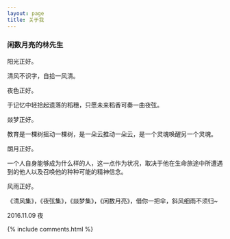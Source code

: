 ```yaml
---
layout: page
title: 关于我 
---
```


<h3> 闲数月亮的林先生 </h3>
<p>
阳光正好。
<p>
清风不识字，自拾一风清。
<p><p>
夜色正好。
<p>
于记忆中轻拾起遗落的稻穗，只愿未来稻香可奏一曲夜弦。
<p><p>
燚梦正好。
<p>
教育是一棵树摇动一棵树，是一朵云推动一朵云，是一个灵魂唤醒另一个灵魂。
<p><p>
朗月正好。
<p>
一个人自身能够成为什么样的人，这一点作为状况，取决于他在生命旅途中所遭遇到的他人以及召唤他的种种可能的精神信念。
<p><p>
风雨正好。
<p>
《清风集》，《夜弦集》，《燚梦集》，《闲数月亮》，借你一把伞，斜风细雨不须归~
<p><p>
2016.11.09 夜

  



{% include comments.html %}



